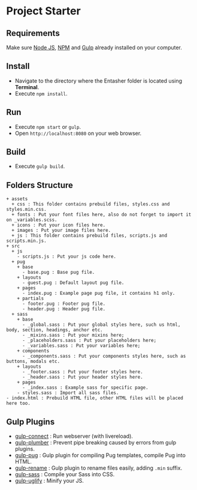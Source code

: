 # Project Starter

## Requirements

Make sure [Node JS](https://nodejs.org), [NPM](https://www.npmjs.com) and [Gulp](http://gulpjs.com/) already installed on your computer.

## Install

* Navigate to the directory where the Entasher folder is located using **Terminal**.
* Execute `npm install`.

## Run

* Execute `npm start` or `gulp`.
* Open `http://localhost:8080` on your web browser.

## Build

* Execute `gulp build`.

## Folders Structure

```
+ assets
  + css : This folder contains prebuild files, styles.css and styles.min.css.
  + fonts : Put your font files here, also do not forget to import it on _variables.scss.
  + icons : Put your icon files here.
  + images : Put your image files here.
  + js : This folder contains prebuild files, scripts.js and scripts.min.js.
+ src
  + js
    - scripts.js : Put your js code here.
  + pug
    + base
      - base.pug : Base pug file.
    + layouts
      - guest.pug : Default layout pug file.
    + pages
      - index.pug : Example page pug file, it contains h1 only.
    + partials
      - footer.pug : Footer pug file.
      - header.pug : Header pug file.
  + sass
    + base
      - _global.sass : Put your global styles here, such us html, body, section, headings, anchor etc.
      - _mixins.sass : Put your mixins here;
      - _placeholders.sass : Put your placeholders here;
      - _variables.sass : Put your variables here;
    + components
      - _components.sass : Put your components styles here, such as buttons, modals etc.
    + layouts
      - _footer.sass : Put your footer styles here.
      - _header.sass : Put your header styles here.
    + pages
      - _index.sass : Example sass for specific page.
    - styles.sass : Import all sass files.
- index.html : Prebuild HTML file, other HTML files will be placed here too.
```

## Gulp Plugins

* [gulp-connect](https://www.npmjs.com/package/gulp-connect) : Run webserver (with livereload).
* [gulp-plumber](https://www.npmjs.com/package/gulp-plumber) : Prevent pipe breaking caused by errors from gulp plugins.
* [gulp-pug](https://www.npmjs.com/package/gulp-pug) : Gulp plugin for compiling Pug templates, compile Pug into HTML.
* [gulp-rename](https://www.npmjs.com/package/gulp-rename) : Gulp plugin to rename files easily, adding `.min` suffix.
* [gulp-sass](https://www.npmjs.com/package/gulp-sass) : Compile your Sass into CSS.
* [gulp-uglify](https://www.npmjs.com/package/gulp-uglify) : Minify your JS.
